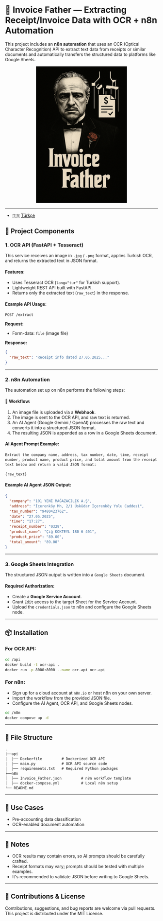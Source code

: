 # 🧠 Invoice Father — Extracting Receipt/Invoice Data with OCR + n8n Automation

This project includes an **n8n automation** that uses an OCR (Optical Character Recognition) API to extract text data from receipts or similar documents and automatically transfers the structured data to platforms like Google Sheets.

<p align="center">
<img src="invoice-father.png" alt="invoice father" width="300" />
</p>

---

- 🇹🇷 [Türkçe](./README.tr.md)

## 🔧 Project Components

### 1. OCR API (FastAPI + Tesseract)

This service receives an image in `.jpg` / `.png` format, applies Turkish OCR, and returns the extracted text in JSON format.

#### Features:

- Uses Tesseract OCR (`lang="tur"` for Turkish support).
- Lightweight REST API built with FastAPI.
- Returns only the extracted text (`raw_text`) in the response.

#### Example API Usage:

```http
POST /extract
```

**Request:**

- Form-data: `file` (image file)

**Response:**

```json
{
  "raw_text": "Receipt info dated 27.05.2025..."
}
```

---

### 2. n8n Automation

The automation set up on n8n performs the following steps:

#### 🔄 Workflow:

1. An image file is uploaded via a **Webhook**.
2. The image is sent to the OCR API, and raw text is returned.
3. An AI Agent (Google Gemini / OpenAI) processes the raw text and converts it into a structured JSON format.
4. The resulting JSON is appended as a row in a Google Sheets document.

#### AI Agent Prompt Example:

```text
Extract the company name, address, tax number, date, time, receipt number, product name, product price, and total amount from the receipt text below and return a valid JSON format:

{raw_text}
```

#### Example AI Agent JSON Output:

```json
{
  "company": "101 YENİ MAĞAZACILIK A.Ş",
  "address": "İçerenköy Mh, 2/1 Üsküdar İçerenköy Yolu Caddesi",
  "tax_number": "9480423762",
  "date": "27.05.2025",
  "time": "17:27",
  "receipt_number": "0329",
  "product_name": "Çiğ KOKTEYL 180 6 401",
  "product_price": "89.00",
  "total_amount": "89.00"
}
```

---

### 3. Google Sheets Integration

The structured JSON output is written into a `Google Sheets` document.

#### Required Authorization:

- Create a **Google Service Account**.
- Grant `Edit` access to the target Sheet for the Service Account.
- Upload the `credentials.json` to n8n and configure the Google Sheets node.

---

## 📦 Installation

### For OCR API:

```bash
cd /api
docker build -t ocr-api .
docker run -p 8000:8000 --name ocr-api ocr-api
```

### For n8n:

- Sign up for a cloud account at `n8n.io` or host n8n on your own server.
- Import the workflow from the provided JSON file.
- Configure the AI Agent, OCR API, and Google Sheets nodes.

```bash
cd /n8n
docker compose up -d
```

---

## 📁 File Structure

```plaintext
.
├──api
│  ├── Dockerfile         # Dockerized OCR API
│  ├── main.py            # OCR API source code
│  ├── requirements.txt   # Required Python packages
├──n8n
│  ├── Invoice_Father.json         # n8n workflow template
│  ├── docker-compose.yml          # Local n8n setup
└── README.md
```

---

## 🧐 Use Cases

- Pre-accounting data classification
- OCR-enabled document automation

---

## 📌 Notes

- OCR results may contain errors, so AI prompts should be carefully crafted.
- Receipt formats may vary; prompts should be tested with multiple examples.
- It's recommended to validate JSON before writing to Google Sheets.

---

## 🤝 Contributions & License

Contributions, suggestions, and bug reports are welcome via pull requests.  
This project is distributed under the MIT License.

